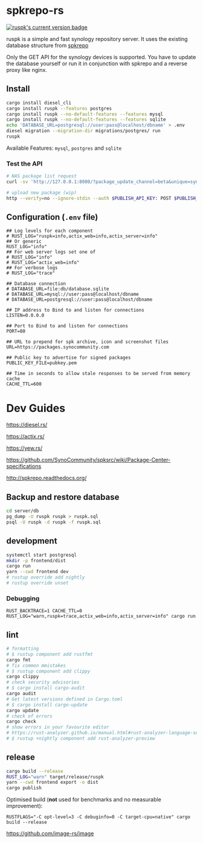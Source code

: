 # spkrepo-rs

[![ruspk's current version badge](https://img.shields.io/crates/v/ruspk.svg)](https://crates.io/crates/ruspk)

ruspk is a simple and fast synology repository server. It uses the existing database structure from [spkrepo](https://github.com/SynoCommunity/spkrepo)

Only the GET API for the synology devices is supported. You have to update the database yourself or run it in conjunction with spkrepo and a reverse proxy like nginx.

## Install

```sh
cargo install diesel_cli
cargo install ruspk --features postgres
cargo install ruspk --no-default-features --features mysql
cargo install ruspk --no-default-features --features sqlite
echo 'DATABASE_URL=postgresql://user:pass@localhost/dbname' > .env
diesel migration --migration-dir migrations/postgres/ run
ruspk
```

Available Features: `mysql`, `postgres` and `sqlite`

### Test the API

```sh
# NAS package list request
curl -sv 'http://127.0.0.1:8080/?package_update_channel=beta&unique=synology_apollolake_418play&build=24922&language=enu&major=6&micro=2&arch=apollolake&minor=2&timezone=Melbourne&nano=4' | jq

# upload new package (wip)
http --verify=no --ignore-stdin --auth $PUBLISH_API_KEY: POST $PUBLISH_URL/packages @$SPK_FILE_NAME
```

## Configuration (`.env` file)

```env
## Log levels for each component
# RUST_LOG="ruspk=info,actix_web=info,actix_server=info"
## Or generic
RUST_LOG="info"
## For web server logs set one of
# RUST_LOG="info"
# RUST_LOG="actix_web=info"
## For verbose logs
# RUST_LOG="trace"

## Database connection
# DATABASE_URL=file:db/database.sqlite
# DATABASE_URL=mysql://user:pass@localhost/dbname
# DATABASE_URL=postgresql://user:pass@localhost/dbname

## IP address to Bind to and listen for connections
LISTEN=0.0.0.0

## Port to Bind to and listen for connections
PORT=80

## URL to prepend for spk archive, icon and screenshot files
URL=https://packages.synocommunity.com

## Public key to advertise for signed packages
PUBLIC_KEY_FILE=pubkey.pem

## Time in seconds to allow stale responses to be served from memory cache
CACHE_TTL=600
```

# Dev Guides

<https://diesel.rs/>

<https://actix.rs/>

<https://yew.rs/>

<https://github.com/SynoCommunity/spksrc/wiki/Package-Center-specifications>

<http://spkrepo.readthedocs.org/>

## Backup and restore database

```sh
cd server/db
pg_dump -U ruspk ruspk > ruspk.sql
psql -U ruspk -d ruspk -f ruspk.sql
```

## development

```sh
systemctl start postgresql
mkdir -p frontend/dist
cargo run
yarn --cwd frontend dev
# rustup override add nightly
# rustup override unset
```

### Debugging

`RUST_BACKTRACE=1 CACHE_TTL=0 RUST_LOG="warn,ruspk=trace,actix_web=info,actix_server=info" cargo run`

## lint

```sh
# formatting
# $ rustup component add rustfmt
cargo fmt
# fix common mmistakes
# $ rustup component add clippy
cargo clippy
# check security advisories
# $ cargo install cargo-audit
cargo audit
# Get latest versions defined in Cargo.toml
# $ cargo install cargo-update
cargo update
# check of errors
cargo check
# show errors in your favourite editor
# https://rust-analyzer.github.io/manual.html#rust-analyzer-language-server-binary
# $ rustup +nightly component add rust-analyzer-preview
```

## release

```sh
cargo build --release
RUST_LOG="warn" target/release/ruspk
yarn --cwd frontend export -o dist
cargo publish
```

Optimised build (**not** used for benchmarks and no measurable improvement):

`RUSTFLAGS="-C opt-level=3 -C debuginfo=0 -C target-cpu=native" cargo build --release`

<https://github.com/image-rs/image>
